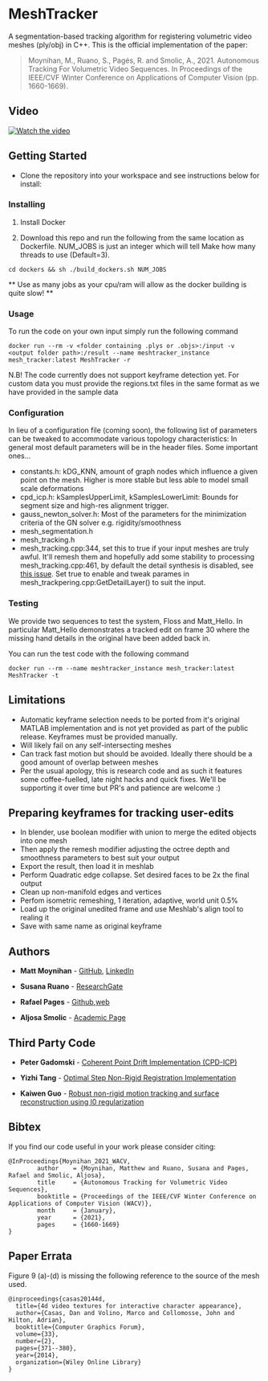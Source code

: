 # MeshTracker

A segmentation-based tracking algorithm for registering volumetric video meshes (ply/obj) in C++.
This is the official implementation of the paper: 
>Moynihan, M., Ruano, S., Pagés, R. and Smolic, A., 2021. Autonomous Tracking For Volumetric Video Sequences. In Proceedings of the IEEE/CVF Winter Conference on Applications of Computer Vision (pp. 1660-1669).

## Video
[![Watch the video](https://img.youtube.com/vi/JwO2obk0tJM/maxresdefault.jpg)](https://youtu.be/JwO2obk0tJM)

## Getting Started

* Clone the repository into your workspace and see instructions below for install:

### Installing

1. Install Docker

1. Download this repo and run the following from the same location as Dockerfile. 
NUM_JOBS is just an integer which will tell Make how many threads to use (Default=3). 

```
cd dockers && sh ./build_dockers.sh NUM_JOBS
```

** Use as many jobs as your cpu/ram will allow as the docker building is quite slow! **

### Usage 

To run the code on your own input simply run the following command 
 ```
 docker run --rm -v <folder containing .plys or .objs>:/input -v <output folder path>:/result --name meshtracker_instance mesh_tracker:latest MeshTracker -r
 ```
N.B! The code currently does not support keyframe detection yet. For custom data you must provide the 
regions.txt files in the same format as we have provided in the sample data

### Configuration

In lieu of a configuration file (coming soon), the following list of parameters can be tweaked to
accommodate various topology characteristics:
In general most default parameters will be in the header files. Some important ones...
* constants.h: kDG_KNN, amount of graph nodes which influence a given point on the mesh. Higher is more stable but less able to model small scale deformations
* cpd_icp.h: kSamplesUpperLimit, kSamplesLowerLimit: Bounds for segment size and high-res alignment trigger. 
* gauss_newton_solver.h: Most of the parameters for the minimization criteria of the GN solver e.g. rigidity/smoothness
* mesh_segmentation.h
* mesh_tracking.h
* mesh_tracking.cpp:344, set this to true if your input meshes are truly awful. It'll remesh them and hopefully add some stability to processing
mesh_tracking.cpp:461, by default the detail synthesis is disabled, see [this issue](https://github.com/V-Sense/AutoMeshTracker/issues/2#issue-875273954). Set true to enable and tweak parames in mesh_trackpering.cpp:GetDetailLayer() to suit the input. 

### Testing 

We provide two sequences to test the system, Floss and Matt_Hello.
In particular Matt_Hello demonstrates a tracked edit on frame 30 where the
missing hand details in the original have been added back in. 

You can run the test code with the following command
 ```
 docker run --rm --name meshtracker_instance mesh_tracker:latest MeshTracker -t
 ```

## Limitations

* Automatic keyframe selection needs to be ported from it's original MATLAB implementation and 
is not yet provided as part of the public release. Keyframes must be provided manually. 
* Will likely fail on any self-intersecting meshes
* Can track fast motion but should be avoided. Ideally there should be a good 
amount of overlap between meshes
* Per the usual apology, this is research code and as such it features some coffee-fuelled, late night
hacks and quick fixes. We'll be supporting it over time but PR's and patience are welcome :) 

## Preparing keyframes for tracking user-edits

* In blender, use boolean modifier with union to merge the edited objects into one mesh
* Then apply the remesh modifier adjusting the octree depth and smoothness parameters to best suit your output
* Export the result, then load it in meshlab 
* Perform Quadratic edge collapse. Set desired faces to be 2x the final output
* Clean up non-manifold edges and vertices
* Perfom isometric remeshing, 1 iteration, adaptive, world unit 0.5% 
* Load up the original unedited frame and use Meshlab's align tool to realing it
* Save with same name as original keyframe

## Authors

* **Matt Moynihan** - [GitHub](https://github.com/mjkmoynihan), [LinkedIn](https://www.linkedin.com/in/mjkmoynihan/)

* **Susana Ruano** - [ResearchGate](https://www.researchgate.net/profile/Susana-Ruano-2)

* **Rafael Pages** - [Github](https://github.com/rafapages),[web](https://www.rafapages.com/)

* **Aljosa Smolic** - [Academic Page](https://www.tcd.ie/research/profiles/?profile=smolica)

## Third Party Code

* **Peter Gadomski** - [Coherent Point Drift Implementation (CPD-ICP)](https://github.com/gadomski/cpd)

* **Yizhi Tang** - [Optimal Step Non-Rigid Registration Implementation](https://github.com/Tonsty/Non-Rigid-Registar)

* **Kaiwen Guo** - [Robust non-rigid motion tracking and surface reconstruction using l0 regularization](https://www.guokaiwen.com/svr.html)

## Bibtex

If you find our code useful in your work please consider citing: 
```
@InProceedings{Moynihan_2021_WACV,
        author    = {Moynihan, Matthew and Ruano, Susana and Pages, Rafael and Smolic, Aljosa},
        title     = {Autonomous Tracking for Volumetric Video Sequences},
        booktitle = {Proceedings of the IEEE/CVF Winter Conference on Applications of Computer Vision (WACV)},
        month     = {January},
        year      = {2021},
        pages     = {1660-1669}
}
```

## Paper Errata 

Figure 9 (a)-(d) is missing the following reference to the source of the mesh used.
```
@inproceedings{casas20144d,
  title={4d video textures for interactive character appearance},
  author={Casas, Dan and Volino, Marco and Collomosse, John and Hilton, Adrian},
  booktitle={Computer Graphics Forum},
  volume={33},
  number={2},
  pages={371--380},
  year={2014},
  organization={Wiley Online Library}
}
```
